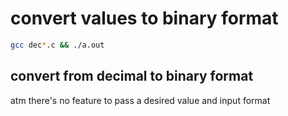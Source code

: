 # convert values to binary format

```bash
gcc dec*.c && ./a.out
```

## convert from decimal to binary format

atm there's no feature to pass a desired value and input format

